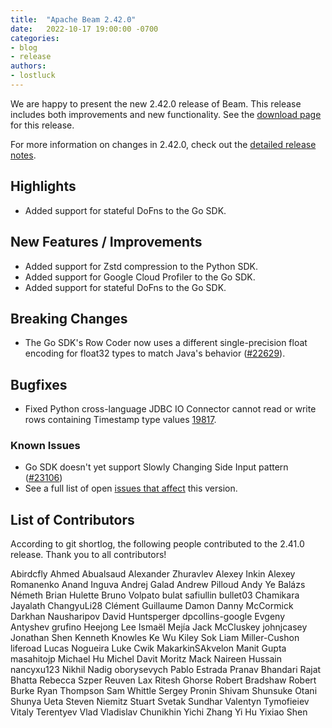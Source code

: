 ```yaml
---
title:  "Apache Beam 2.42.0"
date:   2022-10-17 19:00:00 -0700
categories:
- blog
- release
authors:
- lostluck
---
```


<!--
Licensed under the Apache License, Version 2.0 (the "License");
you may not use this file except in compliance with the License.
You may obtain a copy of the License at
http://www.apache.org/licenses/LICENSE-2.0
Unless required by applicable law or agreed to in writing, software
distributed under the License is distributed on an "AS IS" BASIS,
WITHOUT WARRANTIES OR CONDITIONS OF ANY KIND, either express or implied.
See the License for the specific language governing permissions and
limitations under the License.
-->

We are happy to present the new 2.42.0 release of Beam.
This release includes both improvements and new functionality.
See the [download page](/get-started/downloads/#2420-2022-10-17) for this release.

<!--more-->

For more information on changes in 2.42.0, check out the [detailed release notes](https://github.com/apache/beam/milestone/4?closed=1).

## Highlights

* Added support for stateful DoFns to the Go SDK.

## New Features / Improvements

* Added support for Zstd compression to the Python SDK.
* Added support for Google Cloud Profiler to the Go SDK.
* Added support for stateful DoFns to the Go SDK.

## Breaking Changes

* The Go SDK's Row Coder now uses a different single-precision float encoding for float32 types to match Java's behavior ([#22629](https://github.com/apache/beam/issues/22629)).

## Bugfixes

* Fixed Python cross-language JDBC IO Connector cannot read or write rows containing Timestamp type values [19817](https://github.com/apache/beam/issues/19817).

### Known Issues

* Go SDK doesn't yet support Slowly Changing Side Input pattern ([#23106](https://github.com/apache/beam/issues/23106))
* See a full list of open [issues that affect](https://github.com/apache/beam/milestone/4) this version.

## List of Contributors

According to git shortlog, the following people contributed to the 2.41.0 release. Thank you to all contributors!

Abirdcfly
Ahmed Abualsaud
Alexander Zhuravlev
Alexey Inkin
Alexey Romanenko
Anand Inguva
Andrej Galad
Andrew Pilloud
Andy Ye
Balázs Németh
Brian Hulette
Bruno Volpato
bulat safiullin
bullet03
Chamikara Jayalath
ChangyuLi28
Clément Guillaume
Damon
Danny McCormick
Darkhan Nausharipov
David Huntsperger
dpcollins-google
Evgeny Antyshev
grufino
Heejong Lee
Ismaël Mejía
Jack McCluskey
johnjcasey
Jonathan Shen
Kenneth Knowles
Ke Wu
Kiley Sok
Liam Miller-Cushon
liferoad
Lucas Nogueira
Luke Cwik
MakarkinSAkvelon
Manit Gupta
masahitojp
Michael Hu
Michel Davit
Moritz Mack
Naireen Hussain
nancyxu123
Nikhil Nadig
oborysevych
Pablo Estrada
Pranav Bhandari
Rajat Bhatta
Rebecca Szper
Reuven Lax
Ritesh Ghorse
Robert Bradshaw
Robert Burke
Ryan Thompson
Sam Whittle
Sergey Pronin
Shivam
Shunsuke Otani
Shunya Ueta
Steven Niemitz
Stuart
Svetak Sundhar
Valentyn Tymofieiev
Vitaly Terentyev
Vlad
Vladislav Chunikhin
Yichi Zhang
Yi Hu
Yixiao Shen
